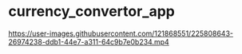 # currency_convertor_app



https://user-images.githubusercontent.com/121868551/225808643-26974238-ddb1-44e7-a311-64c9b7e0b234.mp4

